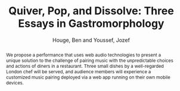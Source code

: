 --- 
title: "Quiver, Pop, and Dissolve: Three Essays in Gastromorphology" 
abstract: "We propose a performance that uses web audio technologies to present a unique solution to the challenge of pairing music with the unpredictable choices and actions of diners in a restaurant. Three small dishes by a well-regarded London chef will be served, and audience members will experience a customized music pairing deployed via a web app running on their own mobile devices." 
address: "London" 
author: "Houge, Ben and Youssef, Jozef"
webAuthor: "Ben Houge, Jozef Youssef" 
booktitle: "Proceedings of the International Web Audio Conference" 
editor: "Thalmann, Florian and Ewert, Sebastian" 
month: "Proceedings of the International Web Audio Conference"
pages: "" 
publisher: "Queen Mary University of London" 
series: "WAC '17"
type: "Performance"  
year: "2017" 
id: "2017_EA_47" 
tags: year2017
media: none 
pdflink: /_data/papers/pdf/2017/2017_47.pdf
ISSN: 2663-5844
---